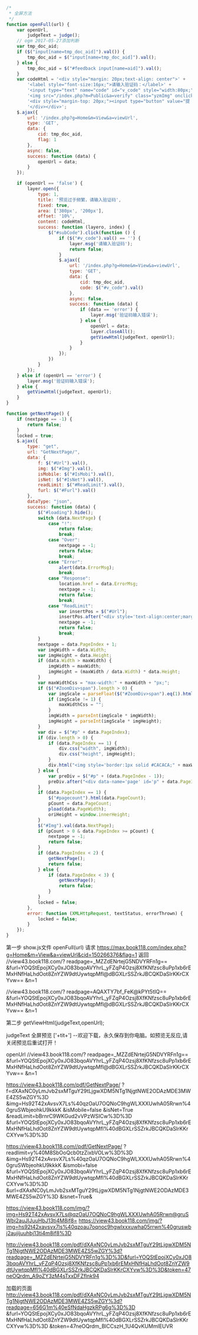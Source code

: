 ```javascript
/*
 * 全屏方法
 */
function openFull(url) {
    var openUrl,
        judgeText = judge();
    // ogm 2017-05-27添加判断
    var tmp_doc_aid;
    if ($("input[name=tmp_doc_aid]").val()) {
        tmp_doc_aid = $("input[name=tmp_doc_aid]").val();
    } else {
        tmp_doc_aid = $("#feedback input[name=aid]").val();
    }
    var codeHtml = '<div style="margin: 20px;text-align: center">' +
        '<label style="font-size:16px;">请输入验证码：</label>' +
        '<input type="text" name="code" id="v_code" style="width:80px;">&nbsp;&nbsp;&nbsp;' +
        '<img src="/index.php?m=Public&a=verify" class="yzmImg" onclick="javascript:yzmTime();">&nbsp;&nbsp;' +
        '<div style="margin-top: 20px;"><input type="button" value="提 交" id="subCode" style="background: #2c9cf0;color:#fff;padding: 3px 10px;border-radius: 3px;border:1px solid #2c9cf0;font-size:14px;">' +
        '</div></div>';
    $.ajax({
        url: '/index.php?g=Home&m=View&a=viewUrl',
        type: 'GET',
        data: {
            cid: tmp_doc_aid,
            flag: 1
        },
        async: false,
        success: function (data) {
            openUrl = data;
        }
    });

    if (openUrl == 'false') {
        layer.open({
            type: 1,
            title: '预览过于频繁，请输入验证码',
            fixed: true,
            area: ['380px', '200px'],
            offset: '10%',
            content: codeHtml,
            success: function (layero, index) {
                $("#subCode").click(function () {
                    if ($("#v_code").val() == '') {
                        layer.msg('请输入验证码');
                        return false;
                    }
                    $.ajax({
                        url: '/index.php?g=Home&m=View&a=viewUrl',
                        type: 'GET',
                        data: {
                            cid: tmp_doc_aid,
                            code: $("#v_code").val()
                        },
                        async: false,
                        success: function (data) {
                            if (data == 'error') {
                                layer.msg('验证码输入错误');
                            } else {
                                openUrl = data;
                                layer.closeAll();
                                getViewHtml(judgeText, openUrl);
                            }
                        }
                    });
                })
            }
        });
    } else if (openUrl == 'error') {
        layer.msg('验证码输入错误');
    } else {
        getViewHtml(judgeText, openUrl);
    }
}
```

```javascript
function getNextPage() {
    if (nextpage == -1) {
        return false;
    }
    locked = true;
    $.ajax({
        type: "get",
        url: "GetNextPage/",
        data: {
            f: $("#Url").val(),
            img: $("#Img").val(),
            isMobile: $("#IsMobi").val(),
            isNet: $("#IsNet").val(),
            readLimit: $("#ReadLimit").val(),
            furl: $("#Furl").val()
        },
        dataType: "json",
        success: function (data) {
            $("#loading").hide();
            switch (data.NextPage) {
                case "!":
                    return false;
                    break;
                case "Over":
                    nextpage = -1;
                    return false;
                    break;
                case "Error":
                    alert(data.ErrorMsg);
                    break;
                case "Response":
                    location.href = data.ErrorMsg;
                    nextpage = -1;
                    return false;
                    break;
                case "ReadLimit":
                    var insertPos = $("#Url");
                    insertPos.after("<div style='text-align:center;margin:30px auto 100px auto'>-- 试读结束只能查看 " + data.ErrorMsg + " 页。继续阅读，请关闭本窗口，再点击付费阅读按钮。 --</div>");
                    nextpage = -1;
                    return false;
                    break;
            }
            nextpage = data.PageIndex + 1;
            var imgWidth = data.Width;
            var imgHeight = data.Height;
            if (data.Width > maxWidth) {
                imgWidth = maxWidth;
                imgHeight = (maxWidth / data.Width) * data.Height;
            }
            var maxWidthCss = "max-width:" + maxWidth + "px;";
            if ($("#ZoomDiv>span").length > 0) {
                var imgScale = parseFloat($("#ZoomDiv>span").eq(1).html()) / 100;
                if (imgScale != 1) {
                    maxWidthCss = "";
                }
                imgWidth = parseInt(imgScale * imgWidth);
                imgHeight = parseInt(imgScale * imgHeight);
            }
            var div = $("#p" + data.PageIndex);
            if (div.length > 0) {
                if (data.PageIndex == 1) {
                    div.css("width", imgWidth);
                    div.css("height", imgHeight);
                }
                div.html("<img style='border:1px solid #CACACA;" + maxWidthCss + "width:" + imgWidth + "px;height:" + imgHeight + "px' src='../img/?img=" + data.NextPage + "'>");
            } else {
                var preDiv = $("#p" + (data.PageIndex - 1));
                preDiv.after("<div data-name='page' id='p" + data.PageIndex + "' style='text-align:center;margin:10px auto;" + maxWidthCss + "width:" + imgWidth + "px;height:" + imgHeight + "px'><img style='border:1px solid #CACACA;" + maxWidthCss + "width:" + imgWidth + "px;height:" + imgHeight + "px' src='../img/?img=" + data.NextPage + "'></div>");
            }
            if (data.PageIndex == 1) {
                $("#pagecount").html(data.PageCount);
                pCount = data.PageCount;
                pload(data.PageWidth);
                oriHeight = window.innerHeight;
            }
            $("#Img").val(data.NextPage);
            if (pCount > 0 & data.PageIndex >= pCount) {
                nextpage = -1;
                return false;
            }
            if (data.PageIndex < 2) {
                getNextPage();
                return false;
            } else {
                if (data.PageIndex < 3) {
                    getNextPage();
                    return false;
                }
            }
            locked = false;
        },
        error: function (XMLHttpRequest, textStatus, errorThrown) {
            locked = false;
        }
    });
}

```
第一步
show.js文件
openFull(url)
请求
https://max.book118.com/index.php?g=Home&m=View&a=viewUrl&cid=150266376&flag=1
返回
//view43.book118.com/?
readpage=_MZZdENrtejG5NDVYRFn1g==
&furl=YOQStEpojXCy0xJO83bqoAVYhrL_yFZqP4Ozsj8XfKNfzsc8uPp1xb6rEMxHNfHaLhdOot8ZnYZW9dtUywtqpMfl@dBGXLrSSZrkJBCQKDaSlrKKrCXYvw==
&n=1

//view43.book118.com/?
readpage=AQAXTY7bf_FeK@kPYt5tIQ==
&furl=YOQStEpojXCy0xJO83bqoAVYhrL_yFZqP4Ozsj8XfKNfzsc8uPp1xb6rEMxHNfHaLhdOot8ZnYZW9dtUywtqpMfl@dBGXLrSSZrkJBCQKDaSlrKKrCXYvw==
&n=1


第二步
getViewHtml(judgeText,openUrl);

judgeText
全屏预览 ['+tit+'] --欢迎下载，永久保存到你电脑。如预览无反应,请关闭预览后重试打开！

openUrl
//view43.book118.com/?
readpage=_MZZdENrtejG5NDVYRFn1g==
&furl=YOQStEpojXCy0xJO83bqoAVYhrL_yFZqP4Ozsj8XfKNfzsc8uPp1xb6rEMxHNfHaLhdOot8ZnYZW9dtUywtqpMfl@dBGXLrSSZrkJBCQKDaSlrKKrCXYvw==
&n=1

https://view43.book118.com/pdf/GetNextPage/
?f=dXAxNC0yLmJvb2sxMTguY29tLjgwXDM5NTg1NjgtNWE2ODAzMDE3MWE4ZS5wZGY%3D
&img=Hs92T42xAvsvX7Ls%40qzOaU7OQNoC9hgWLXXXUwhA05Rrwn%40gruSWbjeohkU9kkkK
&isMobile=false
&isNet=True
&readLimit=bBrnrC9WKGud2vVPzWSICw%3D%3D
&furl=YOQStEpojXCy0xJO83bqoAVYhrL_yFZqP4Ozsj8XfKNfzsc8uPp1xb6rEMxHNfHaLhdOot8ZnYZW9dtUywtqpMfl%40dBGXLrSSZrkJBCQKDaSlrKKrCXYvw%3D%3D


https://view43.book118.com//pdf/GetNextPage/
?readlimit=y%40M8SbOoQcb0tzZixbVOLw%3D%3D
&img=Hs92T42xAvsvX7Ls%40qzOaU7OQNoC9hgWLXXXUwhA05Rrwn%40gruSWbjeohkU9kkkK
&ismobi=false
&furl=YOQStEpojXCy0xJO83bqoAVYhrL_yFZqP4Ozsj8XfKNfzsc8uPp1xb6rEMxHNfHaLhdOot8ZnYZW9dtUywtqpMfl%40dBGXLrSSZrkJBCQKDaSlrKKrCXYvw%3D%3D
&url=dXAxNC0yLmJvb2sxMTguY29tLjgwXDM5NTg1NjgtNWE2ODAzMDE3MWE4ZS5wZGY%3D
&isnet=True&

https://view43.book118.com/img/?img=Hs92T42xAvsvX7Ls@qzOaU7OQNoC9hgWLXXXUwhA05Rrwn@gruSWbj2auJIJuuHbJ13ti4M8if8=
https://view43.book118.com/img/?img=hs92t42xavsvx7ls%40qzoau7oqnoc9hgwlxxxuwha05rrwn%40gruswbj2aujijuuhbj13ti4m8if8%3D



http://view43.book118.com/pdf/dXAxNC0yLmJvb2sxMTguY29tLjgwXDM5NTg1NjgtNWE2ODAzMDE3MWE4ZS5wZGY%3d?readpage=_MZZdENrtejG5NDVYRFn1g%3D%3D&furl=YOQStEpojXCy0xJO83bqoAVYhrL_yFZqP4Ozsj8XfKNfzsc8uPp1xb6rEMxHNfHaLhdOot8ZnYZW9dtUywtqpMfl%40dBGXLrSSZrkJBCQKDaSlrKKrCXYvw%3D%3D&token=47neOQrdm_A9oZY3zM4sTxxDFZflnk94


加载的页面
http://view43.book118.com/pdf/dXAxNC0yLmJvb2sxMTguY29tLjgwXDM5NTg1NjgtNWE2ODAzMDE3MWE4ZS5wZGY%3d?readpage=656G1m%40eSfNdaHgzkRPg6g%3D%3D
&furl=YOQStEpojXCy0xJO83bqoAVYhrL_yFZqP4Ozsj8XfKNfzsc8uPp1xb6rEMxHNfHaLhdOot8ZnYZW9dtUywtqpMfl%40dBGXLrSSZrkJBCQKDaSlrKKrCXYvw%3D%3D
&token=47neOQrdm_BlCCszH_1U4QvKUMmIEUVR